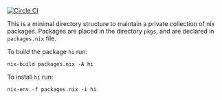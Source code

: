 [![Circle CI](https://circleci.com/gh/boxdot/nix-bootstrap.svg?style=svg)](https://circleci.com/gh/boxdot/nix-bootstrap)

This is a minimal directory structure to maintain a private collection of nix packages. Packages are placed in the directory `pkgs`, and are declared in `packages.nix` file.

To build the package `hi` run:
```
nix-build packages.nix -A hi
```

To install `hi` run:
```
nix-env -f packages.nix -i hi
```